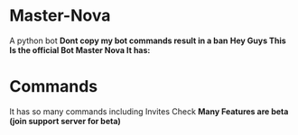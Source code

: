 # Master-Nova
A python bot
**Dont copy my bot commands result in a ban**
**Hey Guys This Is the official Bot Master Nova It has:**
# Commands 
It has so many commands including Invites Check
**Many Features are beta (join support server for beta)**

